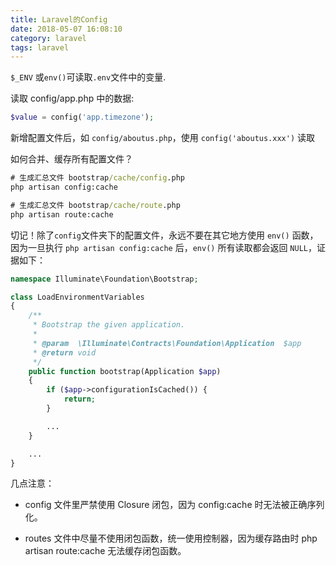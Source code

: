 ```yaml
---
title: Laravel的Config
date: 2018-05-07 16:08:10
category: laravel
tags: laravel
---
```

`$_ENV` 或` env() `可读取` .env `文件中的变量.

读取 config/app.php 中的数据:
```php
$value = config('app.timezone');
```

新增配置文件后，如 `config/aboutus.php`，使用 `config('aboutus.xxx')` 读取
<!-- more -->
如何合并、缓存所有配置文件？
```cmd
# 生成汇总文件 bootstrap/cache/config.php
php artisan config:cache

# 生成汇总文件 bootstrap/cache/route.php
php artisan route:cache
```

切记！除了` config `文件夹下的配置文件，永远不要在其它地方使用 `env()` 函数，因为一旦执行 `php artisan config:cache` 后，`env()` 所有读取都会返回 `NULL`，证据如下：

```php
namespace Illuminate\Foundation\Bootstrap;

class LoadEnvironmentVariables
{
    /**
     * Bootstrap the given application.
     *
     * @param  \Illuminate\Contracts\Foundation\Application  $app
     * @return void
     */
    public function bootstrap(Application $app)
    {
        if ($app->configurationIsCached()) {
            return;
        }

        ...
    }

    ...
}
```

几点注意：

- config 文件里严禁使用 Closure 闭包，因为 config:cache 时无法被正确序列化。

- routes 文件中尽量不使用闭包函数，统一使用控制器，因为缓存路由时 php artisan route:cache 无法缓存闭包函数。
